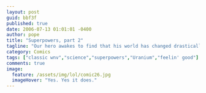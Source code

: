 ```yaml
---
layout: post
guid: bbf3f
published: true
date: 2006-07-13 01:01:01 -0400
author: pope
title: "Superpowers, part 2"
tagline: "Our hero awakes to find that his world has changed drastically. Things that were once there are now replaced by a vast blue nothingness, interrupted only by the occasional puffy whi- oh. No, shit. That\'s just the sky. Someone help him up."
category: Comics
tags: ["classic wnv","science","superpowers","Uranium","feelin' good"]
comments: true 
image:
  feature: /assets/img/lol/comic26.jpg
  imageHover: "Yes. Yes it does."
---
```


